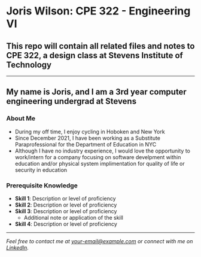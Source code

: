 # **Joris Wilson: CPE 322 - Engineering VI**

## This repo will contain all related files and notes to CPE 322, a design class at Stevens Institute of Technology

---
## My name is Joris, and I am a 3rd year computer engineering undergrad at Stevens

### About Me 
- During my off time, I enjoy cycling in Hoboken and New York
- Since December 2021, I have been working as a Substitute Paraprofessional for the Department of Education in NYC
- Although I have no industry experience, I would love the opportunity to work/intern for a company focusing on software develpment within education and/or physical system implimentation for quality of life or security in education

### Prerequisite Knowledge
- **Skill 1**: Description or level of proficiency
- **Skill 2**: Description or level of proficiency
- **Skill 3**: Description or level of proficiency
   - Additional note or application of the skill
- **Skill 4**: Description or level of proficiency

---

*Feel free to contact me at [your-email@example.com](mailto:your-email@example.com) or connect with me on [LinkedIn](your-linkedin-profile-link).*

